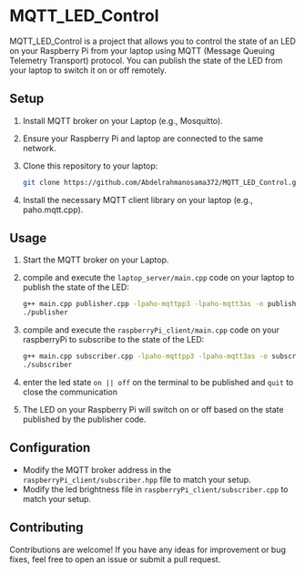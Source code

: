 # MQTT_LED_Control

MQTT_LED_Control is a project that allows you to control the state of an LED on your Raspberry Pi from your laptop using MQTT (Message Queuing Telemetry Transport) protocol. You can publish the state of the LED from your laptop to switch it on or off remotely.

## Setup

1. Install MQTT broker on your Laptop (e.g., Mosquitto).

2. Ensure your Raspberry Pi and laptop are connected to the same network.

3. Clone this repository to your laptop:

    ```bash
    git clone https://github.com/Abdelrahmanosama372/MQTT_LED_Control.git
    ```

4. Install the necessary MQTT client library on your laptop (e.g., paho.mqtt.cpp).

## Usage

1. Start the MQTT broker on your Laptop.

2. compile and execute the `laptop_server/main.cpp` code on your laptop to publish the state of the LED:

    ```bash
    g++ main.cpp publisher.cpp -lpaho-mqttpp3 -lpaho-mqtt3as -o publisher
    ./publisher
    ```
3. compile and execute the `raspberryPi_client/main.cpp` code on your raspberryPi to subscribe to the state of the LED:

    ```bash
    g++ main.cpp subscriber.cpp -lpaho-mqttpp3 -lpaho-mqtt3as -o subscriber
    ./subscriber
    ```
4. enter the led state `on || off` on the terminal to be published and `quit` to close the communication

5. The LED on your Raspberry Pi will switch on or off based on the state published by the publisher code.

## Configuration

- Modify the MQTT broker address in the `raspberryPi_client/subscriber.hpp` file to match your setup.
- Modify the led brightness file in `raspberryPi_client/subscriber.cpp` to match your setup.

## Contributing

Contributions are welcome! If you have any ideas for improvement or bug fixes, feel free to open an issue or submit a pull request.

